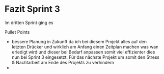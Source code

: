 # Fazit Sprint 3
Im dritten Sprint ging es 



Pullet Points
* bessere Planung in Zukunft da ich bei diesem Projekt alles auf den letzten Drücker und wirklich am Anfang einen Zeitplan machen was wan erledigt wird und dieser bei Bedarf anpassen somit viel effizienter dies nun bei Sprint 3 eingesetzt. Für das nächste Projekt um somit den Stress & Nachtarbeit am Ende des Projekts zu verhindern
* 
